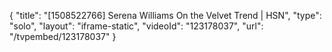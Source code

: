 {
    "title": "[1508522766] Serena Williams On the Velvet Trend | HSN",
    "type": "solo",
    "layout": "iframe-static",
    "videoId": "123178037",
    "url": "\/tvpembed\/123178037"
}